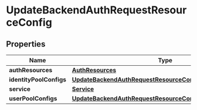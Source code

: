 

# UpdateBackendAuthRequestResourceConfig


## Properties

| Name | Type | Description | Notes |
|------------ | ------------- | ------------- | -------------|
|**authResources** | [**AuthResources**](AuthResources.md) |  |  |
|**identityPoolConfigs** | [**UpdateBackendAuthRequestResourceConfigIdentityPoolConfigs**](UpdateBackendAuthRequestResourceConfigIdentityPoolConfigs.md) |  |  [optional] |
|**service** | [**Service**](Service.md) |  |  |
|**userPoolConfigs** | [**UpdateBackendAuthRequestResourceConfigUserPoolConfigs**](UpdateBackendAuthRequestResourceConfigUserPoolConfigs.md) |  |  |



